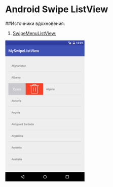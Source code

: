 # Android Swipe ListView

##Источники вдохновения:

1) [SwipeMenuListView][id];

[id]:https://github.com/baoyongzhang/SwipeMenuListView

<img src="https://github.com/Muhammadsafarali/Android_swipe_listview/blob/master/Screenshot_20161026-150716.png" width="250">

